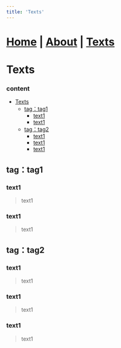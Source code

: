 ```yaml
---
title: 'Texts'
---
```

# [Home](https://ga0wei.github.io/)    |   [About](about) | [Texts](allTexts)

# Texts


### content

- [Texts](#texts)
  - [tag：tag1](#tagtag1)
    - [text1](#text1)
    - [text1](#text1-1)
  - [tag：tag2](#tagtag2)
    - [text1](#text1-2)
    - [text1](#text1-3)
    - [text1](#text1-4)




## tag：tag1
### text1
> text1
### text1
> text1
## tag：tag2
### text1
> text1
### text1
> text1
### text1
> text1